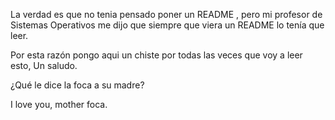 La verdad es que no tenia pensado poner un README , pero mi profesor de Sistemas Operativos me dijo que siempre que viera un README lo tenía que leer.

Por esta razón pongo aqui un chiste  por todas las veces que voy a leer esto, Un saludo.

¿Qué le dice la foca a su madre?

I love you, mother foca.
